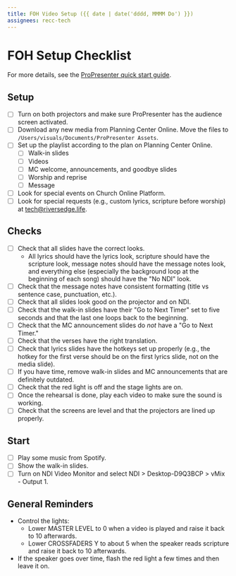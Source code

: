```yaml
---
title: FOH Video Setup ({{ date | date('dddd, MMMM Do') }})
assignees: recc-tech
---
```


# FOH Setup Checklist

For more details, see the [ProPresenter quick start guide](https://github.com/recc-tech/tech/wiki/ProPresenter-Quick-Start-Guide).

## Setup

- [ ] Turn on both projectors and make sure ProPresenter has the audience screen activated.
- [ ] Download any new media from Planning Center Online. Move the files to `/Users/visuals/Documents/ProPresenter Assets`.
- [ ] Set up the playlist according to the plan on Planning Center Online.
    - [ ] Walk-in slides
    - [ ] Videos
    - [ ] MC welcome, announcements, and goodbye slides
    - [ ] Worship and reprise
    - [ ] Message
- [ ] Look for special events on Church Online Platform.
- [ ] Look for special requests (e.g., custom lyrics, scripture before worship) at tech@riversedge.life.

## Checks

- [ ] Check that all slides have the correct looks.
    - All lyrics should have the lyrics look, scripture should have the scripture look, message notes should have the message notes look, and everything else (especially the background loop at the beginning of each song) should have the "No NDI" look.
- [ ] Check that the message notes have consistent formatting (title vs sentence case, punctuation, etc.).
- [ ] Check that all slides look good on the projector and on NDI.
- [ ] Check that the walk-in slides have their "Go to Next Timer" set to five seconds and that the last one loops back to the beginning.
- [ ] Check that the MC announcement slides do _not_ have a "Go to Next Timer."
- [ ] Check that the verses have the right translation.
- [ ] Check that lyrics slides have the hotkeys set up properly (e.g., the hotkey for the first verse should be on the first lyrics slide, not on the media slide).
- [ ] If you have time, remove walk-in slides and MC announcements that are definitely outdated.
- [ ] Check that the red light is off and the stage lights are on.
- [ ] Once the rehearsal is done, play each video to make sure the sound is working.
- [ ] Check that the screens are level and that the projectors are lined up properly.

## Start

- [ ] Play some music from Spotify.
- [ ] Show the walk-in slides.
- [ ] Turn on NDI Video Monitor and select NDI > Desktop-D9Q3BCP > vMix - Output 1.

## General Reminders

- Control the lights:
    - Lower MASTER LEVEL to 0 when a video is played and raise it back to 10 afterwards.
    - Lower CROSSFADERS Y to about 5 when the speaker reads scripture and raise it back to 10 afterwards.
- If the speaker goes over time, flash the red light a few times and then leave it on.
 
